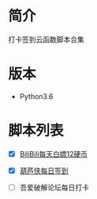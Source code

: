 # 简介

打卡签到云函数脚本合集

# 版本

- Python3.6

# 脚本列表

- [x] [BiliBili每天白嫖12硬币](https://github.com/mkdir700/sign_in/tree/master/01.B%E7%AB%99%E6%AF%8F%E5%A4%A9%E7%99%BD%E5%AB%9612%E7%A1%AC%E5%B8%81)

- [x] [葫芦侠每日签到](https://github.com/mkdir700/sign_in/tree/master/02.%E8%91%AB%E8%8A%A6%E4%BE%A0%E4%B8%89%E6%A5%BC%E7%AD%BE%E5%88%B0)

- [ ] 吾爱破解论坛每日打卡